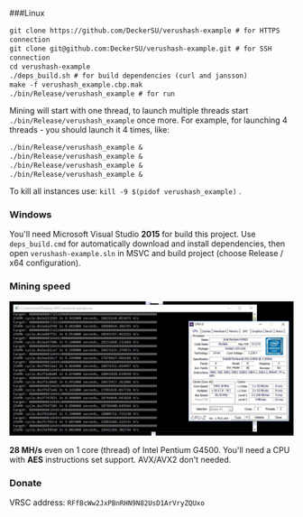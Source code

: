 ###Linux

```
git clone https://github.com/DeckerSU/verushash-example # for HTTPS connection
git clone git@github.com:DeckerSU/verushash-example.git # for SSH connection
cd verushash-example
./deps_build.sh # for build dependencies (curl and jansson)
make -f verushash_example.cbp.mak 
./bin/Release/verushash_example # for run
```

Mining will start with one thread, to launch multiple threads start `./bin/Release/verushash_example` once more. For example, for launching 4 threads - you should launch it 4 times, like:

```
./bin/Release/verushash_example &
./bin/Release/verushash_example &
./bin/Release/verushash_example &
./bin/Release/verushash_example &
```

To kill all instances use: `kill -9 $(pidof verushash_example)` .

### Windows

You'll need Microsoft Visual Studio **2015** for build this project. Use `deps_build.cmd` for automatically download and install dependencies, then open `verushash-example.sln` in MSVC and build project (choose Release / x64 configuration).

### Mining speed

![](./images/speedtest01.jpg) 

**28 MH/s** even on 1 core (thread) of Intel Pentium G4500. You'll need a CPU with **AES** instructions set support. AVX/AVX2 don't needed.

### Donate

VRSC address: `RFfBcWw2JxPBnRHN9N82UsD1ArVryZQUxo`

